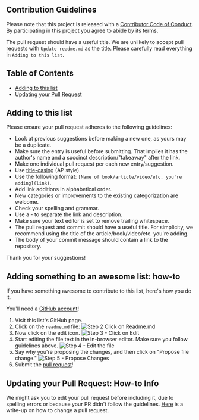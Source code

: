 ## Contribution Guidelines

Please note that this project is released with a [Contributor Code of Conduct](code-of-conduct.md). By participating in this project you agree to abide by its terms.

The pull request should have a useful title. We are unlikely to accept pull requests with `Update readme.md` as the title. Please carefully read everything in `Adding to this list`.

## Table of Contents

- [Adding to this list](#adding-to-this-list)
- [Updating your Pull Request](#updating-your-pull-request)

## Adding to this list

Please ensure your pull request adheres to the following guidelines:

- Look at previous suggestions before making a new one, as yours may be a duplicate.
- Make sure the entry is useful before submitting. That implies it has the author's name and a succinct description/"takeaway" after the link.
- Make one individual pull request per each new entry/suggestion.
- Use [title-casing](http://titlecapitalization.com) (AP style).
- Use the following format: `[Name of book/article/video/etc. you're adding](link)`.
- Add link additions in alphabetical order.
- New categories or improvements to the existing categorization are welcome.
- Check your spelling and grammar.
- Use a - to separate the link and description.
- Make sure your text editor is set to remove trailing whitespace.
- The pull request and commit should have a useful title. For simplicity, we recommend using the title of the article/book/video/etc. you're adding.
- The body of your commit message should contain a link to the repository.

Thank you for your suggestions!

## Adding something to an awesome list: how-to

If you have something awesome to contribute to this list, here's how you do it.

You'll need a [GitHub account](https://github.com/join)!

1. Visit this list's GitHub page.
2. Click on the `readme.md` file: ![Step 2 Click on Readme.md](https://cloud.githubusercontent.com/assets/170270/9402920/53a7e3ea-480c-11e5-9d81-aecf64be55eb.png)
3. Now click on the edit icon. ![Step 3 - Click on Edit](https://cloud.githubusercontent.com/assets/170270/9402927/6506af22-480c-11e5-8c18-7ea823530099.png)
4. Start editing the file text in the in-browser editor. Make sure you follow guidelines above. ![Step 4 - Edit the file](https://cloud.githubusercontent.com/assets/170270/9402932/7301c3a0-480c-11e5-81f5-7e343b71674f.png)
5. Say why you're proposing the changes, and then click on "Propose file change." ![Step 5 - Propose Changes](https://cloud.githubusercontent.com/assets/170270/9402937/7dd0652a-480c-11e5-9138-bd14244593d5.png)
6. Submit the [pull request](https://help.github.com/articles/using-pull-requests/)!

## Updating your Pull Request: How-to Info
We might ask you to edit your pull request before including it, due to spelling errors or because your PR didn't follow the guidelines. [Here](https://github.com/RichardLitt/docs/blob/master/amending-a-commit-guide.md) is a write-up on how to change a pull request.
